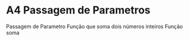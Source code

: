 # A4 Passagem de Parametros
 Passagem de Parametro
 Função que soma dois números inteiros
 Função soma
